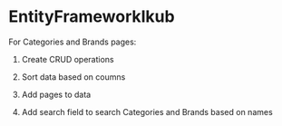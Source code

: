 # EntityFrameworkIkub

For Categories and Brands pages:

1) Create CRUD operations

2) Sort data based on coumns

3) Add pages to data

4) Add search field to search Categories and Brands based on names
